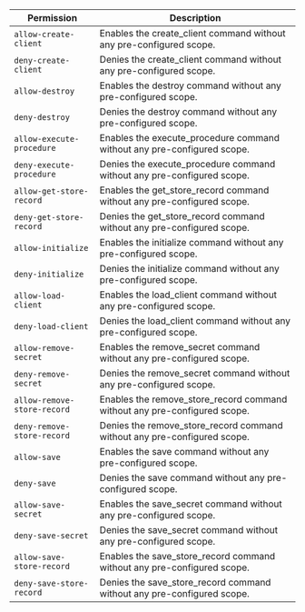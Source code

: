 | Permission | Description |
|------|-----|
|`allow-create-client`|Enables the create_client command without any pre-configured scope.|
|`deny-create-client`|Denies the create_client command without any pre-configured scope.|
|`allow-destroy`|Enables the destroy command without any pre-configured scope.|
|`deny-destroy`|Denies the destroy command without any pre-configured scope.|
|`allow-execute-procedure`|Enables the execute_procedure command without any pre-configured scope.|
|`deny-execute-procedure`|Denies the execute_procedure command without any pre-configured scope.|
|`allow-get-store-record`|Enables the get_store_record command without any pre-configured scope.|
|`deny-get-store-record`|Denies the get_store_record command without any pre-configured scope.|
|`allow-initialize`|Enables the initialize command without any pre-configured scope.|
|`deny-initialize`|Denies the initialize command without any pre-configured scope.|
|`allow-load-client`|Enables the load_client command without any pre-configured scope.|
|`deny-load-client`|Denies the load_client command without any pre-configured scope.|
|`allow-remove-secret`|Enables the remove_secret command without any pre-configured scope.|
|`deny-remove-secret`|Denies the remove_secret command without any pre-configured scope.|
|`allow-remove-store-record`|Enables the remove_store_record command without any pre-configured scope.|
|`deny-remove-store-record`|Denies the remove_store_record command without any pre-configured scope.|
|`allow-save`|Enables the save command without any pre-configured scope.|
|`deny-save`|Denies the save command without any pre-configured scope.|
|`allow-save-secret`|Enables the save_secret command without any pre-configured scope.|
|`deny-save-secret`|Denies the save_secret command without any pre-configured scope.|
|`allow-save-store-record`|Enables the save_store_record command without any pre-configured scope.|
|`deny-save-store-record`|Denies the save_store_record command without any pre-configured scope.|
